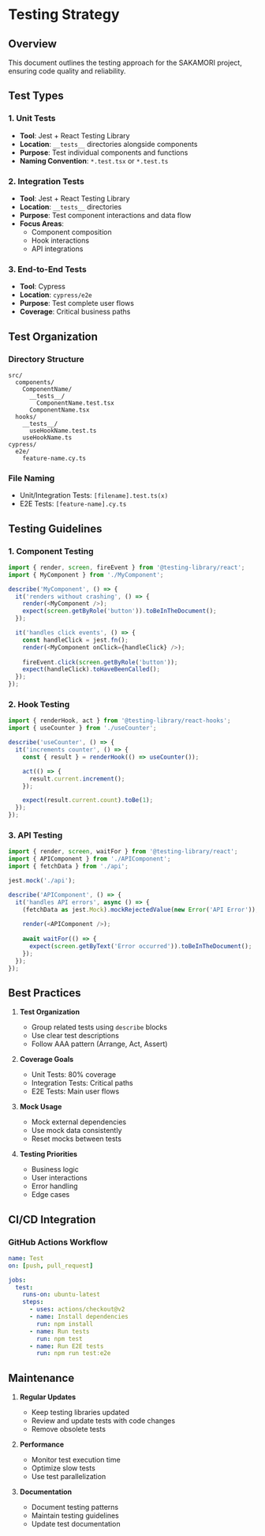 # Testing Strategy

## Overview
This document outlines the testing approach for the SAKAMORI project, ensuring code quality and reliability.

## Test Types

### 1. Unit Tests
- **Tool**: Jest + React Testing Library
- **Location**: `__tests__` directories alongside components
- **Purpose**: Test individual components and functions
- **Naming Convention**: `*.test.tsx` or `*.test.ts`

### 2. Integration Tests
- **Tool**: Jest + React Testing Library
- **Location**: `__tests__` directories
- **Purpose**: Test component interactions and data flow
- **Focus Areas**:
  - Component composition
  - Hook interactions
  - API integrations

### 3. End-to-End Tests
- **Tool**: Cypress
- **Location**: `cypress/e2e`
- **Purpose**: Test complete user flows
- **Coverage**: Critical business paths

## Test Organization

### Directory Structure
```
src/
  components/
    ComponentName/
      __tests__/
        ComponentName.test.tsx
      ComponentName.tsx
  hooks/
    __tests__/
      useHookName.test.ts
    useHookName.ts
cypress/
  e2e/
    feature-name.cy.ts
```

### File Naming
- Unit/Integration Tests: `[filename].test.ts(x)`
- E2E Tests: `[feature-name].cy.ts`

## Testing Guidelines

### 1. Component Testing
```typescript
import { render, screen, fireEvent } from '@testing-library/react';
import { MyComponent } from './MyComponent';

describe('MyComponent', () => {
  it('renders without crashing', () => {
    render(<MyComponent />);
    expect(screen.getByRole('button')).toBeInTheDocument();
  });

  it('handles click events', () => {
    const handleClick = jest.fn();
    render(<MyComponent onClick={handleClick} />);
    
    fireEvent.click(screen.getByRole('button'));
    expect(handleClick).toHaveBeenCalled();
  });
});
```

### 2. Hook Testing
```typescript
import { renderHook, act } from '@testing-library/react-hooks';
import { useCounter } from './useCounter';

describe('useCounter', () => {
  it('increments counter', () => {
    const { result } = renderHook(() => useCounter());

    act(() => {
      result.current.increment();
    });

    expect(result.current.count).toBe(1);
  });
});
```

### 3. API Testing
```typescript
import { render, screen, waitFor } from '@testing-library/react';
import { APIComponent } from './APIComponent';
import { fetchData } from './api';

jest.mock('./api');

describe('APIComponent', () => {
  it('handles API errors', async () => {
    (fetchData as jest.Mock).mockRejectedValue(new Error('API Error'));
    
    render(<APIComponent />);
    
    await waitFor(() => {
      expect(screen.getByText('Error occurred')).toBeInTheDocument();
    });
  });
});
```

## Best Practices

1. **Test Organization**
   - Group related tests using `describe` blocks
   - Use clear test descriptions
   - Follow AAA pattern (Arrange, Act, Assert)

2. **Coverage Goals**
   - Unit Tests: 80% coverage
   - Integration Tests: Critical paths
   - E2E Tests: Main user flows

3. **Mock Usage**
   - Mock external dependencies
   - Use mock data consistently
   - Reset mocks between tests

4. **Testing Priorities**
   - Business logic
   - User interactions
   - Error handling
   - Edge cases

## CI/CD Integration

### GitHub Actions Workflow
```yaml
name: Test
on: [push, pull_request]

jobs:
  test:
    runs-on: ubuntu-latest
    steps:
      - uses: actions/checkout@v2
      - name: Install dependencies
        run: npm install
      - name: Run tests
        run: npm test
      - name: Run E2E tests
        run: npm run test:e2e
```

## Maintenance

1. **Regular Updates**
   - Keep testing libraries updated
   - Review and update tests with code changes
   - Remove obsolete tests

2. **Performance**
   - Monitor test execution time
   - Optimize slow tests
   - Use test parallelization

3. **Documentation**
   - Document testing patterns
   - Maintain testing guidelines
   - Update test documentation

